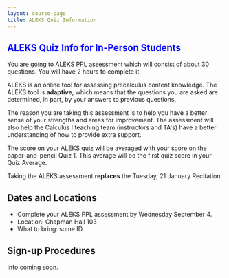 ```yaml
---
layout: course-page
title: ALEKS Quiz Information
---
```


##  <span style="color:blue">ALEKS Quiz Info for In-Person Students</span>

You are going to ALEKS PPL assessment which will consist of about 30 questions. You will have 2 hours to complete it. 

ALEKS is an online tool for assessing precalculus content knowledge. The ALEKS tool is **adaptive**, which means that the questions you are asked are determined, in part, by your answers to previous questions. 

The reason you are taking this assessment is to help you have a better sense of your strengths and areas for improvement. The assessment will also help the Calculus I teaching team (instructors and TA's) have a better understanding of how to provide extra support.

The score on your ALEKS quiz will be averaged with your score on the paper-and-pencil Quiz 1. This average will be the first quiz score in your Quiz Average.

Taking the ALEKS assessment **replaces** the Tuesday, 21 January Recitation.

## Dates and Locations

* Complete your ALEKS PPL assessment by Wednesday September 4.
* Location: Chapman Hall 103
* What to bring: some ID

## Sign-up Procedures

Info coming soon.
